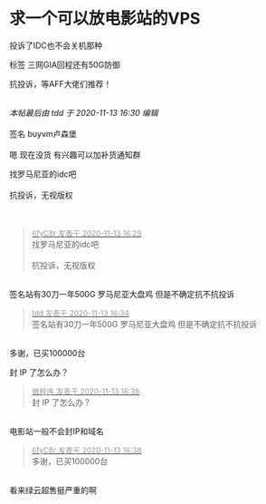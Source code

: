 # 求一个可以放电影站的VPS


投诉了IDC也不会关机那种

标签 三网GIA回程还有50G防御

抗投诉，等AFF大佬们推荐！<br />
<br />
<img src="static/image/smiley/default/lol.gif" smilieid="12" border="0" alt="" /><img src="static/image/smiley/default/lol.gif" smilieid="12" border="0" alt="" /><img src="static/image/smiley/default/lol.gif" smilieid="12" border="0" alt="" />

<i class="pstatus"> 本帖最后由 tdd 于 2020-11-13 16:30 编辑 </i><br />
<br />
签名 buyvm卢森堡 <br />
<br />
嗯 现在没货 有兴趣可以加补货通知群

找罗马尼亚的idc吧<br />
<br />
抗投诉，无视版权<br />
<br />
<br />


<div class="quote"><blockquote><font size="2"><a href="https://www.hostloc.com/forum.php?mod=redirect&amp;goto=findpost&amp;pid=9449125&amp;ptid=766282" target="_blank"><font color="#999999">6fyC8r 发表于 2020-11-13 16:29</font></a></font><br />
找罗马尼亚的idc吧<br />
<br />
抗投诉，无视版权</blockquote></div><br />
签名站有30刀一年500G 罗马尼亚大盘鸡 但是不确定抗不抗投诉

<div class="quote"><blockquote><font size="2"><a href="https://www.hostloc.com/forum.php?mod=redirect&amp;goto=findpost&amp;pid=9449150&amp;ptid=766282" target="_blank"><font color="#999999">tdd 发表于 2020-11-13 16:34</font></a></font><br />
签名站有30刀一年500G 罗马尼亚大盘鸡 但是不确定抗不抗投诉</blockquote></div><br />
多谢，已买100000台

封 IP 了怎么办？<img id="aimg_gZ1zs" onclick="zoom(this, this.src, 0, 0, 0)" class="zoom" src="https://cdn.jsdelivr.net/gh/hishis/forum-master/public/images/patch.gif" onmouseover="img_onmouseoverfunc(this)" onload="thumbImg(this)" border="0" alt="" />

<div class="quote"><blockquote><font size="2"><a href="https://www.hostloc.com/forum.php?mod=redirect&amp;goto=findpost&amp;pid=9449174&amp;ptid=766282" target="_blank"><font color="#999999">微程序 发表于 2020-11-13 16:39</font></a></font><br />
封 IP 了怎么办？</blockquote></div><br />
电影站一般不会封IP和域名

<div class="quote"><blockquote><font size="2"><a href="https://www.hostloc.com/forum.php?mod=redirect&amp;goto=findpost&amp;pid=9449171&amp;ptid=766282" target="_blank"><font color="#999999">6fyC8r 发表于 2020-11-13 16:38</font></a></font><br />
多谢，已买100000台</blockquote></div><br />
看来绿云超售挺严重的啊
